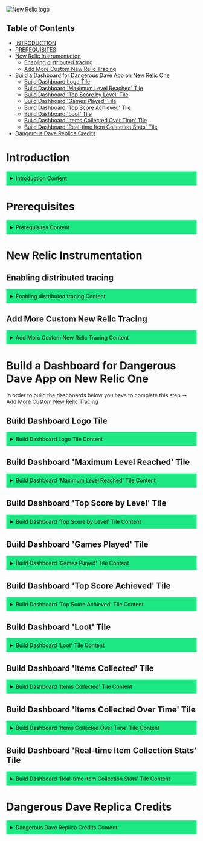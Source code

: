 ![New Relic logo](https://newrelic.com/static-assets/images/logo/nr-logo-50vh.png)

## Table of Contents

- [INTRODUCTION](#introduction)
- [PREREQUISITES](#prerequisites)
- [New Relic Instrumentation](#new-relic-instrumentation)
    - [Enabling distributed tracing](#enabling-distributed-tracing)
    - [Add More Custom New Relic Tracing](#add-more-custom-new-relic-tracing)
- [Build a Dashboard for Dangerous Dave App on New Relic One](#build-a-dashboard-for-dangerous-dave-app-on-new-relic-one)
    - [Build Dashboard Logo Tile](#build-dashboard-logo-tile)
    - [Build Dashboard 'Maximum Level Reached' Tile](#build-dashboard-maximum-level-reached-tile)
    - [Build Dashboard 'Top Score by Level' Tile](#build-dashboard-top-score-by-level-tile)
    - [Build Dashboard 'Games Played' Tile](#build-dashboard-games-played-tile)
    - [Build Dashboard 'Top Score Achieved' Tile](#build-dashboard-top-score-achieved-tile)
    - [Build Dashboard 'Loot' Tile](#build-dashboard-loot-tile)
    - [Build Dashboard 'Items Collected Over Time' Tile](#build-dashboard-items-collected-over-time-tile)
    - [Build Dashboard 'Real-time Item Collection Stats' Tile](#build-dashboard-real-time-collection-stats-tile)
- [Dangerous Dave Replica Credits](#dangerous-dave-replica-credits)

# Introduction
<details>
  <summary style="background-color: #1DE783; color: black; padding: 10px;">Introduction Content</summary>

If you don't already know why you need a monitoring and observability solution, it can be challenging to find an example that is illustrative, compelling, and engaging. There are literally thousands of "monitor this fake take-out food website" examples and - while they certainly show a valid real-world example of something you might want to monitor - they are usually a real yawner.

What if - and hear us out - you could play around with a monitoring solution AND PLAY A VIDEO GAME at the same time?!? WE KNOW, RIGHT?!?

That's what this example is all about. Install a game, set it up in New Relic, and then play the game to see your stats. 

Dangerous Dave was a classic 1980's side-scroller style game that many spent hours playing when we should have been doing productive work. Now we've turned the tables, making Dave help with our actual work.

The point of this project is two-fold: 

 1. To give folks a fun way to kick the tires on New Relic monitoring; 
 2. and to show how easy it is to instrument a custom application, capture and collect non-standard metrics, and display them in a meaningful way.

We hope you enjoy!

</details>

# Prerequisites
<details>
  <summary style="background-color: #1DE783; color: black; padding: 10px;">Prerequisites Content</summary>

  1. You'll need a New Relic account. The good news is that you can create a [free account here](https://newrelic.com/signup) (no credit card required).
  2. You'll need to clone down [Dangerous Dave Repo here](https://github.com/mwolfart/dangerous-dave).
  3. To compile the Dangerous Dave program, you must have Python 3 installed.
    - You will need to install the following packages using `pip` before starting the program. You may wish to install these packages in a [virtual environment](https://packaging.python.org/en/latest/guides/installing-using-pip-and-virtual-environments/).
    - pygame (e.g. `pip3 install pygame`)
    - newrelic (e.g. `pip3 install newrelic`)
    
</details>


# New Relic Instrumentation

## Enabling distributed tracing
<details>
  <summary style="background-color: #1DE783; color: black; padding: 10px;">Enabling distributed tracing Content</summary>
1. To enable distributed tracing it is required to go to [New Relic One](https://one.newrelic.com/) -> once there the user should click on the "Add data" button located on the top right of New Relic One as seen on the screenshot below:

    <img src="readmeData/nr_one_add_data.png" alt="image" width="60%" height="60%">

2. Next the user should search for "Python" in the search bar available there and click on the Python icon visible in results as seen on the screenshot below. 

     <img src="readmeData/python_agent_search.png" alt="image" width="60%" height="60%">

3. This should open a view called "Name your application".

     <img src="readmeData/python_app_naming.png" alt="image" width="60%" height="60%">

4. Follow these 3 steps as seen on the screenshot below:
    1. Step 1: "Install the APM agent"
        - run the command in your projects terminal.
    2. Step 2: "Download your custom configuration file"
        - Place the downloaded file in your projects root directory. 
    3. Step 3: "Start your application's main module with the New Relic agent"
        - run the command stated in step 3 in your projects terminal.
        
        <img src="readmeData/python_installing_agent.png" alt="image" width="60%" height="60%">

5. Place this code in the main_fun.py file as seen on the screenshot below:  
    ```python main_fun.py
        import newrelic.agent
        newrelic.agent.initialize('newrelic.ini')
        @newrelic.agent.background_task()
    ```
     <img src="readmeData/nr_initial_code.png" alt="image" width="60%" height="60%">

6. Start your app with the command below: 
     ```python main_fun.py
        python main_fun.py
    ```

7. You should see the app displayed in New Relic One
    <img src="readmeData/app_display_nr1.png" alt="image" width="60%" height="60%">
</details>

## Add More Custom New Relic Tracing
<details>
  <summary style="background-color: #1DE783; color: black; padding: 10px;">Add More Custom New Relic Tracing Content</summary>

1. replace main_fun.py file with the code in the expand below
    <details>
    <summary>Click to expand</summary>
  
    ```python main_fun.py
            import newrelic.agent
            import math

            newrelic.agent.initialize('newrelic.ini') #This is required! [RLF]

            from classes import *
            from functional import *

            '''
            Interpic
            '''

            @newrelic.agent.background_task()
            def showTitleScreen(screen, tileset, ui_tiles):
                clock = pygame.time.Clock()
                
                # init graphics
                started_game = False
                titlepic_level = Map(1)
                dave_logo = AnimatedTile("davelogo", 0)
                overlay = Scenery("blacktile", 0)
                
                # clear screen on entering
                screen.clearScreen()
                
                # messages
                creator_text = "RECREATED BY ARTHUR, CATTANI AND MURILO"
                professor_text = "PROFESSOR LEANDRO K. WIVES"
                instr1_text = "PRESS SPACE TO START"
                instr2_text = "PRESSING ESC AT ANY MOMENT EXITS"
                
                while not started_game:
                    pygame.display.update()
                    
                    # print level and tiles
                    screen.setXPosition(14, titlepic_level.getWidth())
                    screen.printMap(titlepic_level, tileset)
                    screen.printTitlepicBorder(tileset)
                    screen.printTile(104, 0, dave_logo.getGraphic(ui_tiles))   
                    screen.printTile(0, BOTTOM_OVERLAY_POS, overlay.getGraphic(ui_tiles))
                    
                    # print text in center
                    screen.printTextAlignedInCenter(creator_text, 47)
                    screen.printTextAlignedInCenter(professor_text, 55)
                    screen.printTextAlignedInCenter(instr1_text, BOTTOM_OVERLAY_POS + 2)
                    screen.printTextAlignedInCenter(instr2_text, BOTTOM_OVERLAY_POS + 11)
                    
                    # if player pressed escape, exit game; space, start game
                    for event in pygame.event.get():
                        if event.type == pygame.KEYDOWN and event.key == pygame.K_SPACE:
                            started_game = True  
                        elif event.type == pygame.KEYDOWN and event.key == pygame.K_ESCAPE:
                            return True    # return 0 so we know player pressed escape

                    pygame.display.flip()
                    clock.tick(200)
                    
                # clear screen on exiting
                screen.clearScreen()
                    
                return False

            @newrelic.agent.background_task()
            def showInterpic(completed_levels, screen, GamePlayer, tileset, ui_tileset):
                clock = pygame.time.Clock()
                
                # init graphics
                interpic_level = Map("interpic")
                screen.setXPosition(0, interpic_level.getWidth())    
                screen.printMap(interpic_level, tileset)
                screen.clearBottomUi(ui_tileset)
                
                # init player
                (player_absolute_x, player_absolute_y) = interpic_level.initPlayerPositions(0, GamePlayer)
                GamePlayer.setCurrentState(STATE.WALK)
                GamePlayer.setDirectionX(DIRECTION.RIGHT)
                GamePlayer.setSpriteDirection(DIRECTION.RIGHT)

                # init messages
                intertext = "GOOD WORK! ONLY " + str(NUM_OF_LEVELS - completed_levels + 1) + " MORE TO GO!"
                last_level_text = "THIS IS THE LAST LEVEL!!!"
                finish_text = "YES! YOU FINISHED THE GAME!!"
                
                # keep moving the player right, until it reaches the screen boundary
                player_reached_boundary = (player_absolute_x >= screen.getUnscaledWidth())

                while not player_reached_boundary:
                    # if player pressed escape, quit game
                    for event in pygame.event.get():
                        if event.type == pygame.KEYDOWN and event.key == pygame.K_ESCAPE:
                            return True # return so we treat exiting externally
                            
                    # update player pos and animation
                    player_absolute_x = GamePlayer.movePlayerRight(player_absolute_x)
                    GamePlayer.updateAnimator()
                    
                    # update screen
                    screen.printMap(interpic_level, tileset)
                    screen.printOverlays(ui_tileset)
                    screen.printUi(ui_tileset, GamePlayer, completed_levels-1)
                    screen.printPlayer(GamePlayer, player_absolute_x, player_absolute_y, tileset)
                    
                    # print text accordingly to the number of completed levels
                    if completed_levels == NUM_OF_LEVELS + 1:
                        screen.printTextAlignedInCenter(finish_text, 54)
                    elif completed_levels == NUM_OF_LEVELS:
                        screen.printTextAlignedInCenter(last_level_text, 54)
                    else:
                        screen.printTextAlignedInCenter(intertext, 54)

                    player_reached_boundary = (player_absolute_x >= screen.getUnscaledWidth())
                    
                    pygame.display.flip()
                    clock.tick(200)
                    
                return False

            @newrelic.agent.background_task()
            def showWarpZone(completed_levels, screen, GamePlayer, tileset, ui_tileset):
                clock = pygame.time.Clock()
                
                # init graphics
                warp_level = Map("warp")
                screen.setXPosition(0, warp_level.getWidth())    
                screen.printMap(warp_level, tileset)
                screen.clearBottomUi(ui_tileset)
                
                # init player
                (player_absolute_x, player_absolute_y) = warp_level.initPlayerPositions(0, GamePlayer)
                GamePlayer.resetPosAndState()
                GamePlayer.setFallingState()
                GamePlayer.setGfxId(0)
                
                # keep moving the player right, until it reaches the screen boundary
                player_reached_bottom = (player_absolute_y >= screen.getUnscaledHeight())

                while not player_reached_bottom:
                    # if player pressed escape, quit game
                    for event in pygame.event.get():
                        if event.type == pygame.KEYDOWN and event.key == pygame.K_ESCAPE:
                            return True # return so we treat exiting externally
                    
                    player_absolute_y += 0.5
                    
                    # update screen
                    screen.printMap(warp_level, tileset)        
                    screen.printPlayer(GamePlayer, player_absolute_x, player_absolute_y, tileset)
                    screen.printOverlays(ui_tileset)
                    screen.printUi(ui_tileset, GamePlayer, completed_levels-1)

                    player_reached_bottom = (player_absolute_y >= screen.getUnscaledHeight())
                    
                    pygame.display.flip()
                    clock.tick(200)
                    
                return False
                
                
            @newrelic.agent.background_task()
            def getBonusMapping(current_level):
                if current_level == 2: return 6
                elif current_level == 5: return 2
                elif current_level == 6: return 9
                elif current_level == 7: return 10
                elif current_level == 8: return 6
                elif current_level == 9: return 7
                elif current_level == 10: return 1
                elif current_level == 1: return 11
                else: return 1
                
            @newrelic.agent.background_task()
            def showScores(screen, tileset):
                pass
                
            @newrelic.agent.background_task()
            def savePlayerScore(player_score, screen, tileset):
                pass
                    
            @newrelic.agent.background_task()
            def showCreditsScreen(screen, tileset):
                pass
            
            '''
            Game processing stuff
            '''
                
            '''
            Main
            '''

            def main():
                ##Init pygame
                pygame.init()
                game_screen = Screen(SCREEN_WIDTH, SCREEN_HEIGHT)
                
                ##Init tiles
                tileset, ui_tileset = load_all_tiles()
                game_open = True
                
                while game_open:
                    ##Show title screen
                    option = showTitleScreen(game_screen, tileset, ui_tileset)
                
                    #if player presses escape, close game
                    game_open = not option
                    
                    ##Init a player
                    GamePlayer = Player()
                
                    ##Init level and spawner
                    current_level_number = 1
                    current_spawner_id = 0

                    ##Available Keys
                    movement_keys = [pygame.K_UP, pygame.K_LEFT, pygame.K_RIGHT, pygame.K_DOWN]
                    inv_keys = [pygame.K_LCTRL, pygame.K_RCTRL, pygame.K_LALT, pygame.K_RALT]

                    ##Game processing
                    ended_game = False

                    while not ended_game:
                        # init clock and display
                        clock = pygame.time.Clock()
                        pygame.display.update()

                        # build the level and init screen and player positions
                        Level = Map(current_level_number)
                        (player_position_x, player_position_y) = Level.initPlayerPositions(current_spawner_id, GamePlayer)
                        
                        spawner_pos_x = Level.getPlayerSpawnerPosition(current_spawner_id)[0]
                        game_screen.setXPosition(spawner_pos_x - 10, Level.getWidth())

                        # UI Inits
                        score_ui = 0 #initial score. Everytime it changes, we update the ui
                        jetpack_ui = False
                        
                        # init other sprites
                        death_timer = -1
                        friendly_shot = 0

                        # level processing controller
                        ended_level = False

                        ## Level processing
                        while not ended_level:
                        
                            # get keys (inventory)
                            for event in pygame.event.get():
                                # stop moving
                                if event.type == pygame.KEYUP:
                                    # horizontally
                                    if event.key in [pygame.K_LEFT, pygame.K_RIGHT] and GamePlayer.getCurrentState() in [STATE.WALK, STATE.FLY, STATE.JUMP, STATE.CLIMB]:
                                        GamePlayer.clearXMovement()
                                    # vertically
                                    elif event.key in [pygame.K_UP, pygame.K_DOWN] and GamePlayer.getCurrentState() in [STATE.FLY, STATE.CLIMB]:
                                        GamePlayer.setVelocityY(0)
                                # hit a key
                                elif event.type == pygame.KEYDOWN:
                                    # quit game
                                    if event.key == pygame.K_ESCAPE:
                                        game_open = False
                                        ended_level = True
                                        ended_game = True
                                        # Record custom New Relic event [RLF]
                                        event_type = "GameComplete" 
                                        params = {'current_level': current_level_number, 'player_score': GamePlayer.score} 
                                        newrelic.agent.record_custom_event(event_type, params, application=application)
                                    # use something from the inventory
                                    elif event.key in inv_keys:
                                        if GamePlayer.inventoryInput(inv_keys.index(event.key)) and not friendly_shot:
                                            friendly_shot = Level.spawnFriendlyFire(GamePlayer.getSpriteDirection())
                                            friendly_shot_x, friendly_shot_y = player_position_x + GamePlayer.getDirectionX().value * WIDTH_OF_MAP_NODE, player_position_y

                            # get keys (movement)
                            pressed_keys = pygame.key.get_pressed()
                            key_map = [0,0,0,0]
                            for i, key in enumerate(movement_keys):
                                if pressed_keys[key]:
                                    key_map[i] = 1
                            GamePlayer.movementInput(key_map)

                            # update the player position in the level and treat collisions
                            if GamePlayer.getCurrentState() != STATE.DESTROY:
                                (player_position_x, player_position_y) = GamePlayer.updatePosition(player_position_x, player_position_y, Level, game_screen.getUnscaledHeight())
                                
                            # update friendly shot position, if there is one
                            if friendly_shot:
                                friendly_shot_x = friendly_shot.updatePosition(friendly_shot_x, friendly_shot_y, Level)
                                if (friendly_shot_x == -1):
                                    del friendly_shot
                                    friendly_shot = 0

                            # if the player ended the level, go on to the next
                            if GamePlayer.getCurrentState() == STATE.ENDMAP:
                                ended_level = True
                                break;
                            # if the player died, spawn death puff and respawn player (if he has enough lives)
                            elif GamePlayer.getCurrentState() == STATE.DESTROY:
                                if death_timer == -1:
                                    GamePlayer.takeLife()
                                    DeathPuff = AnimatedTile("explosion", 0)
                                    death_timer = 120
                                
                                player_position_y += 0.25
                                death_timer -= 1
                                
                                if death_timer == 0:
                                    death_timer = -1
                                    game_screen.setXPosition(Level.getPlayerSpawnerPosition(current_spawner_id)[0] - 10, Level.getWidth())
                                    del DeathPuff
                                    
                                    if (GamePlayer.resetPosAndState() != -1):
                                        (player_position_x, player_position_y) = Level.getPlayerSpawnerPosition(current_spawner_id)
                                        player_position_x *= WIDTH_OF_MAP_NODE
                                        player_position_y *= HEIGHT_OF_MAP_NODE
                                    else:
                                        ended_level = True
                                        ended_game = True
                                        # Record custom New Relic event [RLF]
                                        event_type = "GameComplete" 
                                        params = {'current_level': current_level_number, 'player_score': GamePlayer.score} 
                                        newrelic.agent.record_custom_event(event_type, params, application=application)
                                
                            # if the player is close enough to one of the screen boundaries, move the screen.
                            player_close_to_left_boundary = (player_position_x <= game_screen.getXPositionInPixelsUnscaled() + BOUNDARY_DISTANCE_TRIGGER)
                            player_close_to_right_boundary = (player_position_x >= game_screen.getXPositionInPixelsUnscaled() + game_screen.getUnscaledWidth() - BOUNDARY_DISTANCE_TRIGGER)
                            reached_level_left_boundary = (game_screen.getXPosition() <= 0)
                            reached_level_right_boundary = (game_screen.getXPosition() + game_screen.getWidthInTiles() > Level.getWidth())         

                            # move screen left
                            if player_close_to_left_boundary and not reached_level_left_boundary:
                                game_screen.moveScreenX(Level, -15, tileset, ui_tileset, GamePlayer, current_level_number)
                            # move screen right
                            elif player_close_to_right_boundary and not reached_level_right_boundary:
                                game_screen.moveScreenX(Level, 15, tileset, ui_tileset, GamePlayer, current_level_number)
                            # not moving (just update the screen)
                            else:
                                game_screen.printMap(Level, tileset)
                                
                                if friendly_shot:
                                    game_screen.printTile(friendly_shot_x - game_screen.getXPositionInPixelsUnscaled(), friendly_shot_y, friendly_shot.getGraphic(tileset))
                                    
                                    bullet_bypassed_screen_right_boundary = (friendly_shot_x >= game_screen.getXPositionInPixelsUnscaled() + game_screen.getUnscaledWidth())
                                    bullet_bypassed_screen_left_boundary = (friendly_shot_x <= game_screen.getXPositionInPixelsUnscaled())
                                    
                                    if bullet_bypassed_screen_right_boundary or bullet_bypassed_screen_left_boundary:
                                        del friendly_shot
                                        friendly_shot = 0
                                
                                if GamePlayer.getCurrentState() != STATE.DESTROY:
                                    # print player accordingly to screen shift
                                    game_screen.printPlayer(GamePlayer, player_position_x - game_screen.getXPositionInPixelsUnscaled(), player_position_y, tileset)
                                elif not ended_game:
                                    # print death puff accordingly to screen shift
                                    game_screen.printTile(player_position_x - game_screen.getXPositionInPixelsUnscaled(), player_position_y, DeathPuff.getGraphic(tileset))

                            # update UI
                            game_screen.printOverlays(ui_tileset)
                            game_screen.printUi(ui_tileset, GamePlayer, current_level_number)
                            
                            if not ended_level:
                                if GamePlayer.inventory["gun"] == 1:
                                    game_screen.updateUiGun(ui_tileset)
                                if GamePlayer.inventory["jetpack"] == 1 or jetpack_ui :
                                    game_screen.updateUiJetpack(ui_tileset, GamePlayer.inventory["jetpack"])
                                    jetpack_ui = True
                                if GamePlayer.inventory["trophy"] == 1:
                                    game_screen.updateUiTrophy(ui_tileset)
                                    
                            
                            if score_ui != GamePlayer.score:
                                game_screen.updateUiScore(GamePlayer.score, ui_tileset)
                                score_ui = GamePlayer.score                
                                
                            pygame.display.flip()
                            pygame.event.pump() 
                            clock.tick(200)

                        # Record custom New Relic event [RLF]
                        event_type = "LevelUp" 
                        params = {'current_level': current_level_number, 'player_score': GamePlayer.score} 
                        newrelic.agent.record_custom_event(event_type, params, application=application)

                        # Onto the next level
                        GamePlayer.clearInventory()
                        if (player_position_x == -2):
                            current_level_number = getBonusMapping(current_level_number)
                            current_spawner_id = 1
                        elif (current_spawner_id == 1):
                            current_level_number = getBonusMapping(current_level_number)
                            current_spawner_id = 0
                        else:
                            current_level_number += 1

                        GamePlayer.setCurrentLevelNumber(current_level_number)
                            
                        if current_level_number > NUM_OF_LEVELS and ended_level and not ended_game:
                            showCreditsScreen(game_screen, tileset)
                            ended_game = True
                            # Record custom New Relic event [RLF]
                            event_type = "GameComplete" 
                            current_level_number -= 1
                            params = {'current_level': current_level_number, 'player_score': GamePlayer.score} 
                            newrelic.agent.record_custom_event(event_type, params, application=application)
                        elif ended_level and current_spawner_id == 1:
                            option = showWarpZone(current_level_number, game_screen, GamePlayer, tileset, ui_tileset)
                            ended_game = option
                            game_open = not option
                        elif ended_level and not ended_game:
                            option = showInterpic(current_level_number, game_screen, GamePlayer, tileset, ui_tileset)
                            ended_game = option
                            game_open = not option
                            
                    savePlayerScore(GamePlayer.getScore(), game_screen, tileset)
                    showScores(game_screen, tileset)
                            
                pygame.quit()
                quit()

            application = newrelic.agent.register_application(timeout=5) # force New Relic agent registration [RLF]

            if __name__ == "__main__":
                main()

            newrelic.agent.shutdown_agent(timeout=2.5) # shutdown New Relic agent [RLF]

    ```
    </details>
2. then run 'python main_fun.py' in your terminal

</details>


# Build a Dashboard for Dangerous Dave App on New Relic One
In order to build the dashboards below you have to complete this step -> [Add More Custom New Relic Tracing](#add-more-custom-new-relic-tracing)
## Build Dashboard Logo Tile
<details>
  <summary style="background-color: #1DE783; color: black; padding: 10px;">Build Dashboard Logo Tile Content</summary>

1. Click 'Create a dashboard' as seen on the screenshot below

    <img src="readmeData/building_dashboard.png" alt="image" width="60%" height="60%">

2. Choose 'Create a new dashboard'
3. Name your dashboard (e.g. 'Dangerous Dave Game Stats')
4. Click 'Add a new chart'

    <img src="readmeData/add_new_chart.png" alt="image" width="60%" height="60%">

5. Click 'Add text, images, or links'

    <img src="readmeData/image_logo_dashboard.png" alt="image" width="60%" height="60%">

6. Add code below to the Markdown section then hit save

    `# Data Driven Dave ![New Relic logo](https://newrelic.com/static-assets/images/icons/avatar-newrelic.png)
    ![Data Driven Dave screenshot](https://raw.githubusercontent.com/devreldragon/data-driven-dave/main/Screenshots/game_screenshot-level01.png)`

    <img src="readmeData/image_markdown.png" alt="image" width="60%" height="60%">

7. End result should look like the below: 

    <img src="readmeData/dashboard_logo_result.png" alt="image" width="60%" height="60%">
</details>

## Build Dashboard 'Maximum Level Reached' Tile
<details>
  <summary style="background-color: #1DE783; color: black; padding: 10px;">Build Dashboard 'Maximum Level Reached' Tile Content</summary>

The data we will be using for this tile is a custom event created with the code below (you can see this code in your main_fun.py file if you pasted the code from these instructions -> [Add More Custom New Relic Tracing](#add-more-custom-new-relic-tracing))

```python main_fun.py
    # Record custom New Relic event [RLF]
        event_type = "GameComplete" 
        params = {'current_level': current_level_number, 'player_score': GamePlayer.score} 
        newrelic.agent.record_custom_event(event_type, params, application=application)
```

1. Click 'Add Widget'

    <img src="readmeData/step1_maximum_level_reached.png" alt="image" width="60%" height="60%">
2. Click 'Add a chart'

    <img src="readmeData/step2_maximum_level_reached.png" alt="image" width="60%" height="60%">
3. Place the code in step A in the section that looks like step B. 

    A.
         ``` SELECT max(current_level) AS 'Level' FROM LevelUp WHERE appName = 'Data Driven Dave' SINCE 1 month AGO```

    B. 
    
    <img src="readmeData/step3_maximum_level_reached.png" alt="image" width="60%" height="60%">

    C. 

    <img src="readmeData/step4_maximum_level_reached.png" alt="image" width="60%" height="60%">

    D. 
    - Chart Name = 'Maximum Level Reached'
    - Chart type = 'Bullet'
    - Limit = 10
    - Then hit 'Save'


    <img src="readmeData/step5_maximum_level_reached.png" alt="image" width="60%" height="60%">


7. End result should look like the below: 

    <img src="readmeData/step6_maximum_level_reached.png" alt="image" width="60%" height="60%">

</details>


## Build Dashboard 'Top Score by Level' Tile

<details>
  <summary style="background-color: #1DE783; color: black; padding: 10px;">Build Dashboard 'Top Score by Level' Tile Content</summary>
  
1. Click 'Add Widget'
2. Click 'Add a chart'
3. Place the code in step A in the section that looks like step B. 

    A.
         ```SELECT max(player_score) AS 'Top Score' FROM LevelUp WHERE appName = 'Data Driven Dave' FACET current_level AS 'Level' SINCE 1 month AGO```

    B. 
    
    <img src="readmeData/step3_maximum_level_reached.png" alt="image" width="60%" height="60%">
    
    C. 
    - Chart Name = 'Top Score by Level'
    - Chart type = 'Table'
    - Then hit 'Save'
</details>

## Build Dashboard 'Games Played' Tile

<details>
  <summary style="background-color: #1DE783; color: black; padding: 10px;">Build Dashboard 'Games Played' Tile Content</summary>

1. Click 'Add Widget'
2. Click 'Add a chart'
3. Place the code in step A in the section that looks like step B. 

    A.
         ```SELECT count(*) AS 'Games' FROM GameComplete WHERE appName = 'Data Driven Dave' SINCE 1 month ago```

    B. 
    
    <img src="readmeData/step3_maximum_level_reached.png" alt="image" width="60%" height="60%">
    
    C. 
    - Chart Name = 'Games Played'
    - Chart type = 'Billboard'
    - Then hit 'Save'
</details>

## Build Dashboard 'Top Score Achieved' Tile

<details>
  <summary style="background-color: #1DE783; color: black; padding: 10px;">Build Dashboard 'Top Score Achieved' Tile Content</summary>

1. Click 'Add Widget'
2. Click 'Add a chart'
3. Place the code in step A in the section that looks like step B. 

    A.
         ```SELECT max(player_score) FROM GameComplete WHERE appName = 'Data Driven Dave' SINCE 1 month ago```

    B. 
    
    <img src="readmeData/step3_maximum_level_reached.png" alt="image" width="60%" height="60%">
    
    C. 
    - Chart Name = 'Top Score Achieved'
    - Chart type = 'Billboard'
    - Then hit 'Save'
</details>

## Build Dashboard 'Loot' Tile

<details>
  <summary style="background-color: #1DE783; color: black; padding: 10px;">Build Dashboard 'Loot' Tile Content</summary>

1. Click 'Add Widget'
2. Click 'Add a chart'
3. Place the code in step A in the section that looks like step B. 

    A.
         ```SELECT count(*) AS '# Collected', sum(`item.score`) AS 'Total Value' FROM CollectedItem FACET if(`item.id` = 'items', item.type, item.id) AS 'Item Collected' SINCE 1 month AGO```

    B. 
    
    <img src="readmeData/step3_maximum_level_reached.png" alt="image" width="60%" height="60%">
    
    C. 
    - Chart Name = 'Loot'
    - Chart type = 'Table'
    - Then hit 'Save'
</details>

## Build Dashboard 'Items Collected' Tile

<details>
  <summary style="background-color: #1DE783; color: black; padding: 10px;">Build Dashboard 'Items Collected' Tile Content</summary>

1. Click 'Add Widget'
2. Click 'Add a chart'
3. Place the code in step A in the section that looks like step B. 

    A.
         ```SELECT count(*) AS '# Collected' FROM CollectedItem FACET if(`item.id` = 'items', item.type, item.id) AS 'Item Collected' SINCE 1 hour AGO```

    B. 
    
    <img src="readmeData/step3_maximum_level_reached.png" alt="image" width="60%" height="60%">
    
    C. 
    - Chart Name = 'Items Collected'
    - Chart type = 'Bar'
    - Then hit 'Save'
</details>

## Build Dashboard 'Items Collected Over Time' Tile

<details>
  <summary style="background-color: #1DE783; color: black; padding: 10px;">Build Dashboard 'Items Collected Over Time' Tile Content</summary>

1. Click 'Add Widget'
2. Click 'Add a chart'
3. Place the code in step A in the section that looks like step B. 

    A.
         ```SELECT count(*) AS '# Collected' FROM CollectedItem FACET if(`item.id` = 'items', item.type, item.id) AS 'Item Collected' SINCE 1 hour AGO```

    B. 
    
    <img src="readmeData/step3_maximum_level_reached.png" alt="image" width="60%" height="60%">
    
    C. 
    - Chart Name = 'Items Collected Over Time'
    - Chart type = 'Stacked Bar'
    - Then hit 'Save'
</details>

## Build Dashboard 'Real-time Item Collection Stats' Tile

<details>
  <summary style="background-color: #1DE783; color: black; padding: 10px;">Build Dashboard 'Real-time Item Collection Stats' Tile Content</summary>

1. Click 'Add Widget'
2. Click 'Add a chart'
3. Place the code in step A in the section that looks like step B. 

    A.
         ```SELECT count(*) FROM CollectedItem FACET if(`item.id` = 'items', item.type, item.id) SINCE 10 minutes AGO```

    B. 
    
    <img src="readmeData/step3_maximum_level_reached.png" alt="image" width="60%" height="60%">
    
    C. 
    - Chart Name = 'Real-time Item Collection Stats'
    - Chart type = 'Billboard'
    - Then hit 'Save'
</details>


# Dangerous Dave Replica Credits

<details>
  <summary style="background-color: #1DE783; color: black; padding: 10px;">Dangerous Dave Replica Credits Content</summary>

*(this is the original description you can find over on https://github.com/mwolfart/dangerous-dave) We remain deeply endebted to them for their effort to bring this classic game to life on the python platform! - Rachel and Leon)*

 - This project is a replica of the 1988 DOS game Dangerous Dave, made by John Romero. The project was built in Python along with a team of three students (Arthur Medeiros, Guilherme Cattani and me), as a course assignment.
 - The goal of the project was to study and practice the three types of programming paradigms: imperative, object-oriented and functional. To achieve this, we picked Python as a language since it can perform all three types of tasks in a fairly good way.

 </details>